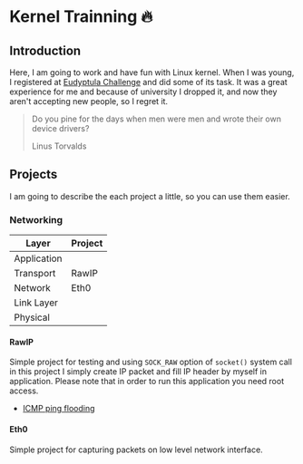 # Kernel Trainning 🔥

## Introduction

Here, I am going to work and have fun with Linux kernel. When I was young, I registered at [Eudyptula Challenge](http://eudyptula-challenge.org/) and did some of its task. It was a great experience for me and because of university I dropped it, and now they aren't accepting new people, so I regret it.

> Do you pine for the days when men were men and wrote their own device drivers?
>
> Linus Torvalds

## Projects

I am going to describe the each project a little, so you can use them easier.

### Networking

|    Layer    | Project |
| ----------- | ------- |
| Application |         |
| Transport   |  RawIP  |
| Network     |  Eth0   |
| Link Layer  |         |
| Physical    |         |

#### RawIP

Simple project for testing and using `SOCK_RAW` option of `socket()` system call
in this project I simply create IP packet and fill IP header by myself in application.
Please note that in order to run this application you need root access.

* [ICMP ping flooding](http://www.binarytides.com/icmp-ping-flood-code-sockets-c-linux/)

#### Eth0

Simple project for capturing packets on low level network interface.
